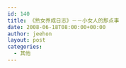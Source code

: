 ```yaml
---
id: 140
title: 《熟女养成日志》－－小女人的那点事
date: 2008-06-18T08:00:00+00:00
author: jeehon
layout: post
categories:
  - 其他
---
```

<font size="4"><br /></font><a href="http://laiba.tianya.cn/laiba/ShowImage?src=http%3A%2F%2Fimg3.pcpop.com%2Fupimg3%2F2007%2F5%2F14%2F0003271754.gif" target="_blank"><font size="4"><img alt="" src="http://img3.pcpop.com/upimg3/2007/5/14/0003271754.gif" border="0" /></font></a>

<font size="4">&nbsp;<br /></font><a href="http://laiba.tianya.cn/laiba/ShowImage?src=http%3A%2F%2Fpop.pcpop.com%2Fimages%2Fm2.gif" target="_blank"><font size="4"><img alt="" src="http://pop.pcpop.com/images/m2.gif" border="0" /></font></a>

<a href="http://laiba.tianya.cn/laiba/ShowImage?src=http%3A%2F%2Fpop.pcpop.com%2Fimages%2Fm4.gif" target="_blank"><font size="4"><img alt="" src="http://pop.pcpop.com/images/m4.gif" border="0" /></font></a>

<a href="http://laiba.tianya.cn/laiba/ShowImage?src=http%3A%2F%2Fimg3.pcpop.com%2Fupimg3%2F2007%2F5%2F13%2F0003262570.gif" target="_blank"><font size="4"><img alt="" src="http://img3.pcpop.com/upimg3/2007/5/13/0003262570.gif" border="0" /></font></a>

<a href="http://laiba.tianya.cn/laiba/ShowImage?src=http%3A%2F%2Fimg3.pcpop.com%2Fupimg3%2F2007%2F5%2F13%2F0003262571.gif" target="_blank"><font size="4"><img alt="" src="http://img3.pcpop.com/upimg3/2007/5/13/0003262571.gif" border="0" /></font></a>

<a href="http://laiba.tianya.cn/laiba/ShowImage?src=http%3A%2F%2Fimg3.pcpop.com%2Fupimg3%2F2007%2F5%2F13%2F0003262572.gif" target="_blank"><font size="4"><img alt="" src="http://img3.pcpop.com/upimg3/2007/5/13/0003262572.gif" border="0" /></font></a>

<a href="http://laiba.tianya.cn/laiba/ShowImage?src=http%3A%2F%2Fimg3.pcpop.com%2Fupimg3%2F2007%2F5%2F13%2F0003262573.gif" target="_blank"><font size="4"><img alt="" src="http://img3.pcpop.com/upimg3/2007/5/13/0003262573.gif" border="0" /></font></a>

<a href="http://laiba.tianya.cn/laiba/ShowImage?src=http%3A%2F%2Fimg3.pcpop.com%2Fupimg3%2F2007%2F5%2F13%2F0003262586.gif" target="_blank"><font size="4"><img alt="" src="http://img3.pcpop.com/upimg3/2007/5/13/0003262586.gif" border="0" /></font></a>

<a href="http://laiba.tianya.cn/laiba/ShowImage?src=http%3A%2F%2Fimg3.pcpop.com%2Fupimg3%2F2007%2F5%2F13%2F0003262587.gif" target="_blank"><font size="4"><img alt="" src="http://img3.pcpop.com/upimg3/2007/5/13/0003262587.gif" border="0" /></font></a>

<a href="http://laiba.tianya.cn/laiba/ShowImage?src=http%3A%2F%2Fimg3.pcpop.com%2Fupimg3%2F2007%2F5%2F13%2F0003262588.gif" target="_blank"><font size="4"><img alt="" src="http://img3.pcpop.com/upimg3/2007/5/13/0003262588.gif" border="0" /></font></a>

<a href="http://laiba.tianya.cn/laiba/ShowImage?src=http%3A%2F%2Fimg3.pcpop.com%2Fupimg3%2F2007%2F5%2F13%2F0003262589.gif" target="_blank"><font size="4"><img alt="" src="http://img3.pcpop.com/upimg3/2007/5/13/0003262589.gif" border="0" /></font></a>

<a href="http://laiba.tianya.cn/laiba/ShowImage?src=http%3A%2F%2Fpop.pcpop.com%2Fimages%2Fm2.gif" target="_blank"><font size="4"><img alt="" src="http://pop.pcpop.com/images/m2.gif" border="0" /></font></a>

<a href="http://laiba.tianya.cn/laiba/ShowImage?src=http%3A%2F%2Fpop.pcpop.com%2Fimages%2Fm4.gif" target="_blank"><font size="4"><img alt="" src="http://pop.pcpop.com/images/m4.gif" border="0" /></font></a>

<a href="http://laiba.tianya.cn/laiba/ShowImage?src=http%3A%2F%2Fpop.pcpop.com%2Fimages%2Fm4.gif" target="_blank"><font size="4"><img alt="" src="http://pop.pcpop.com/images/m4.gif" border="0" /></font></a>

<a href="http://laiba.tianya.cn/laiba/ShowImage?src=http%3A%2F%2Fpop.pcpop.com%2Fimages%2Fm4.gif" target="_blank"><font size="4"><img alt="" src="http://pop.pcpop.com/images/m4.gif" border="0" /></font></a>

<a href="http://laiba.tianya.cn/laiba/ShowImage?src=http%3A%2F%2Fpop.pcpop.com%2Fimages%2Fm4.gif" target="_blank"><font size="4"><img alt="" src="http://pop.pcpop.com/images/m4.gif" border="0" /></font></a>

<a href="http://laiba.tianya.cn/laiba/ShowImage?src=http%3A%2F%2Fimg3.pcpop.com%2Fupimg3%2F2007%2F5%2F13%2F0003262615.gif" target="_blank"><font size="4"><img alt="" src="http://img3.pcpop.com/upimg3/2007/5/13/0003262615.gif" border="0" /></font></a>

<a href="http://laiba.tianya.cn/laiba/ShowImage?src=http%3A%2F%2Fimg3.pcpop.com%2Fupimg3%2F2007%2F5%2F13%2F0003262616.gif" target="_blank"><font size="4"><img alt="" src="http://img3.pcpop.com/upimg3/2007/5/13/0003262616.gif" border="0" /></font></a>

<a href="http://laiba.tianya.cn/laiba/ShowImage?src=http%3A%2F%2Fimg3.pcpop.com%2Fupimg3%2F2007%2F5%2F13%2F0003262617.gif" target="_blank"><font size="4"><img alt="" src="http://img3.pcpop.com/upimg3/2007/5/13/0003262617.gif" border="0" /></font></a>

<a href="http://laiba.tianya.cn/laiba/ShowImage?src=http%3A%2F%2Fimg3.pcpop.com%2Fupimg3%2F2007%2F5%2F13%2F0003262618.gif" target="_blank"><font size="4"><img alt="" src="http://img3.pcpop.com/upimg3/2007/5/13/0003262618.gif" border="0" /></font></a>

<a href="http://laiba.tianya.cn/laiba/ShowImage?src=http%3A%2F%2Fpop.pcpop.com%2Fimages%2Fm2.gif" target="_blank"><font size="4"><img alt="" src="http://pop.pcpop.com/images/m2.gif" border="0" /></font></a>

<a href="http://laiba.tianya.cn/laiba/ShowImage?src=http%3A%2F%2Fpop.pcpop.com%2Fimages%2Fm4.gif" target="_blank"><font size="4"><img alt="" src="http://pop.pcpop.com/images/m4.gif" border="0" /></font></a>

<a href="http://laiba.tianya.cn/laiba/ShowImage?src=http%3A%2F%2Fpop.pcpop.com%2Fimages%2Fm4.gif" target="_blank"><font size="4"><img alt="" src="http://pop.pcpop.com/images/m4.gif" border="0" /></font></a>

<a href="http://laiba.tianya.cn/laiba/ShowImage?src=http%3A%2F%2Fpop.pcpop.com%2Fimages%2Fm3.gif" target="_blank"><font size="4"><img alt="" src="http://pop.pcpop.com/images/m3.gif" border="0" /></font></a>

<a href="http://laiba.tianya.cn/laiba/ShowImage?src=http%3A%2F%2Fpop.pcpop.com%2Fimages%2Fm1.gif" target="_blank"><font size="4"><img alt="" src="http://pop.pcpop.com/images/m1.gif" border="0" /></font></a>

<a href="http://laiba.tianya.cn/laiba/ShowImage?src=http%3A%2F%2Fpop.pcpop.com%2Fimages%2Fm2.gif" target="_blank"><font size="4"><img alt="" src="http://pop.pcpop.com/images/m2.gif" border="0" /></font></a>

<a href="http://laiba.tianya.cn/laiba/ShowImage?src=http%3A%2F%2Fimg3.pcpop.com%2Fupimg3%2F2007%2F5%2F13%2F0003262642.gif" target="_blank"><font size="4"><img alt="" src="http://img3.pcpop.com/upimg3/2007/5/13/0003262642.gif" border="0" /></font></a>

<a href="http://laiba.tianya.cn/laiba/ShowImage?src=http%3A%2F%2Fimg3.pcpop.com%2Fupimg3%2F2007%2F5%2F13%2F0003262741.gif" target="_blank"><font size="4"><img alt="" src="http://img3.pcpop.com/upimg3/2007/5/13/0003262741.gif" border="0" /></font></a>

<a href="http://laiba.tianya.cn/laiba/ShowImage?src=http%3A%2F%2Fpop.pcpop.com%2Fimages%2Fm2.gif" target="_blank"><font size="4"><img alt="" src="http://pop.pcpop.com/images/m2.gif" border="0" /></font></a>

<a href="http://laiba.tianya.cn/laiba/ShowImage?src=http%3A%2F%2Fpop.pcpop.com%2Fimages%2Fm2.gif" target="_blank"><font size="4"><img alt="" src="http://pop.pcpop.com/images/m2.gif" border="0" /></font></a>

<a href="http://laiba.tianya.cn/laiba/ShowImage?src=http%3A%2F%2Fimg3.pcpop.com%2Fupimg3%2F2007%2F5%2F13%2F0003262792.gif" target="_blank"><font size="4"><img alt="" src="http://img3.pcpop.com/upimg3/2007/5/13/0003262792.gif" border="0" /></font></a>

<a href="http://laiba.tianya.cn/laiba/ShowImage?src=http%3A%2F%2Fimg3.pcpop.com%2Fupimg3%2F2007%2F5%2F13%2F0003262793.gif" target="_blank"><font size="4"><img alt="" src="http://img3.pcpop.com/upimg3/2007/5/13/0003262793.gif" border="0" /></font></a>

<a href="http://laiba.tianya.cn/laiba/ShowImage?src=http%3A%2F%2Fpop.pcpop.com%2Fimages%2Fm2.gif" target="_blank"><font size="4"><img alt="" src="http://pop.pcpop.com/images/m2.gif" border="0" /></font></a>

<a href="http://laiba.tianya.cn/laiba/ShowImage?src=http%3A%2F%2Fimg3.pcpop.com%2Fupimg3%2F2007%2F5%2F13%2F0003262794.gif" target="_blank"><font size="4"><img alt="" src="http://img3.pcpop.com/upimg3/2007/5/13/0003262794.gif" border="0" /></font></a>

<a href="http://laiba.tianya.cn/l<br />
aiba/ShowImage?src=http%3A%2F%2Fimg3.pcpop.com%2Fupimg3%2F2007%2F5%2F13%2F0003262796.gif" target="_blank"><font size="4"><img alt="" src="http://img3.pcpop.com/upimg3/2007/5/13/0003262796.gif" border="0" /></font></a>

<a href="http://laiba.tianya.cn/laiba/ShowImage?src=http%3A%2F%2Fimg3.pcpop.com%2Fupimg3%2F2007%2F5%2F14%2F0003272530.gif" target="_blank"><font size="4"><img alt="" src="http://img3.pcpop.com/upimg3/2007/5/14/0003272530.gif" border="0" /></font></a>

<a href="http://laiba.tianya.cn/laiba/ShowImage?src=http%3A%2F%2Fimg3.pcpop.com%2Fupimg3%2F2007%2F5%2F14%2F0003272584.gif" target="_blank"><font size="4"><img alt="" src="http://img3.pcpop.com/upimg3/2007/5/14/0003272584.gif" border="0" /></font></a>

<a href="http://laiba.tianya.cn/laiba/ShowImage?src=http%3A%2F%2Fimg3.pcpop.com%2Fupimg3%2F2007%2F5%2F14%2F0003272590.gif" target="_blank"><font size="4"><img alt="" src="http://img3.pcpop.com/upimg3/2007/5/14/0003272590.gif" border="0" /></font></a>

<a href="http://laiba.tianya.cn/laiba/ShowImage?src=http%3A%2F%2Fimg3.pcpop.com%2Fupimg3%2F2007%2F5%2F14%2F0003272598.gif" target="_blank"><font size="4"><img alt="" src="http://img3.pcpop.com/upimg3/2007/5/14/0003272598.gif" border="0" /></font></a>

<a href="http://laiba.tianya.cn/laiba/ShowImage?src=http%3A%2F%2Fimg3.pcpop.com%2Fupimg3%2F2007%2F5%2F14%2F0003272605.gif" target="_blank"><font size="4"><img alt="" src="http://img3.pcpop.com/upimg3/2007/5/14/0003272605.gif" border="0" /></font></a>

<a href="http://laiba.tianya.cn/laiba/ShowImage?src=http%3A%2F%2Fpop.pcpop.com%2Fimages%2Fm2.gif" target="_blank"><font size="4"><img alt="" src="http://pop.pcpop.com/images/m2.gif" border="0" /></font></a>

<a href="http://laiba.tianya.cn/laiba/ShowImage?src=http%3A%2F%2Fimg3.pcpop.com%2Fupimg3%2F2007%2F5%2F14%2F0003272616.gif" target="_blank"><font size="4"><img alt="" src="http://img3.pcpop.com/upimg3/2007/5/14/0003272616.gif" border="0" /></font></a>

<a href="http://laiba.tianya.cn/laiba/ShowImage?src=http%3A%2F%2Fimg3.pcpop.com%2Fupimg3%2F2007%2F5%2F14%2F0003272620.gif" target="_blank"><font size="4"><img alt="" src="http://img3.pcpop.com/upimg3/2007/5/14/0003272620.gif" border="0" /></font></a>

<a href="http://laiba.tianya.cn/laiba/ShowImage?src=http%3A%2F%2Fimg3.pcpop.com%2Fupimg3%2F2007%2F5%2F14%2F0003272631.gif" target="_blank"><font size="4"><img alt="" src="http://img3.pcpop.com/upimg3/2007/5/14/0003272631.gif" border="0" /></font></a>

<a href="http://laiba.tianya.cn/laiba/ShowImage?src=http%3A%2F%2Fimg3.pcpop.com%2Fupimg3%2F2007%2F5%2F14%2F0003272636.gif" target="_blank"><font size="4"><img alt="" src="http://img3.pcpop.com/upimg3/2007/5/14/0003272636.gif" border="0" /></font></a>

<a href="http://laiba.tianya.cn/laiba/ShowImage?src=http%3A%2F%2Fimg3.pcpop.com%2Fupimg3%2F2007%2F5%2F14%2F0003272642.gif" target="_blank"><font size="4"><img alt="" src="http://img3.pcpop.com/upimg3/2007/5/14/0003272642.gif" border="0" /></font></a>

<a href="http://laiba.tianya.cn/laiba/ShowImage?src=http%3A%2F%2Fimg3.pcpop.com%2Fupimg3%2F2007%2F5%2F14%2F0003272643.gif" target="_blank"><font size="4"><img alt="" src="http://img3.pcpop.com/upimg3/2007/5/14/0003272643.gif" border="0" /></font></a>

<a href="http://laiba.tianya.cn/laiba/ShowImage?src=http%3A%2F%2Fpop.pcpop.com%2Fimages%2Fm2.gif" target="_blank"><font size="4"><img alt="" src="http://pop.pcpop.com/images/m2.gif" border="0" /></font></a>

<a href="http://laiba.tianya.cn/laiba/ShowImage?src=http%3A%2F%2Fimg3.pcpop.com%2Fupimg3%2F2007%2F5%2F14%2F0003272650.gif" target="_blank"><font size="4"><img alt="" src="http://img3.pcpop.com/upimg3/2007/5/14/0003272650.gif" border="0" /></font></a>

<a href="http://laiba.tianya.cn/laiba/ShowImage?src=http%3A%2F%2Fimg3.pcpop.com%2Fupimg3%2F2007%2F5%2F14%2F0003272657.gif" target="_blank"><font size="4"><img alt="" src="http://img3.pcpop.com/upimg3/2007/5/14/0003272657.gif" border="0" /></font></a>

<a href="http://laiba.tianya.cn/laiba/ShowImage?src=http%3A%2F%2Fpop.pcpop.com%2Fimages%2Fm2.gif" target="_blank"><font size="4"><img alt="" src="http://pop.pcpop.com/images/m2.gif" border="0" /></font></a>

<a href="http://laiba.tianya.cn/laiba/ShowImage?src=http%3A%2F%2Fpop.pcpop.com%2Fimages%2Fm4.gif" target="_blank"><font size="4"><img alt="" src="http://pop.pcpop.com/images/m4.gif" border="0" /></font></a>

<a href="http://laiba.tianya.cn/laiba/ShowImage?src=http%3A%2F%2Fpop.pcpop.com%2Fimages%2Fm4.gif" target="_blank"><font size="4"><img alt="" src="http://pop.pcpop.com/images/m4.gif" border="0" /></font></a>

<a href="http://laiba.tianya.cn/laiba/ShowImage?src=http%3A%2F%2Fimg3.pcpop.com%2Fupimg3%2F2007%2F5%2F14%2F0003272659.gif" target="_blank"><font size="4"><img alt="" src="http://img3.pcpop.com/upimg3/2007/5/14/0003272659.gif" border="0" /></font></a>

<a href="http://laiba.tianya.cn/laiba/ShowImage?src=http%3A%2F%2Fimg3.pcpop.com%2Fupimg3%2F2007%2F5%2F14%2F0003272662.gif" target="_blank"><font size="4"><img alt="" src="http://img3.pcpop.com/upimg3/2007/5/14/0003272662.gif" border="0" /></font></a>

<a href="http://laiba.tianya.cn/laiba/ShowImage?src=http%3A%2F%2Fimg3.pcpop.com%2Fupimg3%2F2007%2F5%2F14%2F0003272667.gif" target="_blank"><font size="4"><img alt="" src="http://img3.pcpop.com/upimg3/2007/5/14/0003272667.gif" border="0" /></font></a>

<a href="http://laiba.tianya.cn/laiba/ShowImage?src=http%3A%2F%2Fimg3.pcpop.com%2Fupimg3%2F2007%2F5%2F14%2F0003272671.gif" target="_blank"><font size="4"><img alt="" src="http://img3.pcpop.com/upimg3/2007/5/14/0003272671.gif" border="0" /></font></a>

<a href="http://laiba.tianya.cn/laiba/ShowImage?src=http%3A%2F%2Fpop.pcpop.com%2Fimages%2Fm2.gif" target="_blank"><font size="4"><img alt="" src="http://pop.pcpop.com/images/m2.gif" border="0" /></font></a>

<a href="http://laiba.tianya.cn/laiba/ShowImage?src=http%3A%2F%2Fpop.pcpop.com%2Fimages%2Fm5.gif" target="_blank"><font size="4"><img alt="" src="http://pop.pcpop.com/images/m5.gif" border="0" /></font></a>

<a href="http://laiba.tianya.cn/laiba/ShowImage?src=http%3A%2F%2Fimg3.pcpop.com%2Fupimg3%2F2007%2F5%2F14%2F0003272678.gif" target="_blank"><font size="4"><img alt="" src="http://img3.pcpop.com/upimg3/2007/5/14/0003272678.gif" border="0" /></font></a>